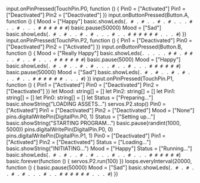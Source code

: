 input.onPinPressed(TouchPin.P0, function () {
    Pin0 = ["Activated"]
    Pin1 = ["Deactivated"]
    Pin2 = ["Deactivated"]
})
input.onButtonPressed(Button.A, function () {
    Mood = ["Happy"]
    basic.showLeds(`
        . # . # .
        . # . # .
        . . # . .
        # . . . #
        # # # # #
        `)
    basic.pause(50000)
    Mood = ["Sad"]
    basic.showLeds(`
        . # . # .
        . # . # .
        . . # . .
        # # # # #
        # . . . #
        `)
})
input.onPinPressed(TouchPin.P2, function () {
    Pin1 = ["Deactivated"]
    Pin0 = ["Deactivated"]
    Pin2 = ["Activated"]
})
input.onButtonPressed(Button.B, function () {
    Mood = ["Really Happy"]
    basic.showLeds(`
        . . . . .
        # # . # #
        . . # . .
        # . . . #
        # # # # #
        `)
    basic.pause(5000)
    Mood = ["Happy"]
    basic.showLeds(`
        . # . # .
        . # . # .
        . . # . .
        # . . . #
        # # # # #
        `)
    basic.pause(50000)
    Mood = ["Sad"]
    basic.showLeds(`
        . # . # .
        . # . # .
        . . # . .
        # # # # #
        # . . . #
        `)
})
input.onPinPressed(TouchPin.P1, function () {
    Pin1 = ["Activated"]
    Pin0 = ["Deactivated"]
    Pin2 = ["Deactivated"]
})
let Mood: string[] = []
let Pin2: string[] = []
let Pin1: string[] = []
let Pin0: string[] = []
let Status = ["Preparing..."]
basic.showString("LOADING ASSETS...")
servos.P2.stop()
Pin0 = ["Activated"]
Pin1 = ["Deactivated"]
Pin2 = ["Deactivated"]
Mood = ["None"]
pins.digitalWritePin(DigitalPin.P0, 1)
Status = ["Setting up..."]
basic.showString("STARTING PROGRAM...")
basic.pause(randint(1000, 5000))
pins.digitalWritePin(DigitalPin.P0, 0)
pins.digitalWritePin(DigitalPin.P1, 1)
Pin0 = ["Deactivated"]
Pin1 = ["Activated"]
Pin2 = ["Deactivated"]
Status = ["Loading..."]
basic.showString("INITIATING...")
Mood = ["Happy"]
Status = ["Running..."]
basic.showLeds(`
    . # . # .
    . # . # .
    . . # . .
    # . . . #
    # # # # #
    `)
basic.forever(function () {
    servos.P2.run(100)
})
loops.everyInterval(20000, function () {
    basic.pause(50000)
    Mood = ["Sad"]
    basic.showLeds(`
        . # . # .
        . # . # .
        . . # . .
        # # # # #
        # . . . #
        `)
})
